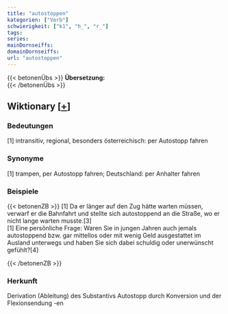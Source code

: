 ```yaml
---
title: "autostoppen"
kategorien: ["Verb"]
schwierigkeit: ["k1", "h_", "r_"]
tags:
series:
mainDornseiffs:
domainDornseiffs:
url: "autostoppen"
---
```


{{< betonenÜbs >}}
**Übersetzung:**  
{{< /betonenÜbs >}}

## Wiktionary [[+](https://de.wiktionary.org/wiki/autostoppen)]

### Bedeutungen
[1] intransitiv, regional, besonders österreichisch: per Autostopp fahren  

### Synonyme
[1] trampen, per Autostopp fahren; Deutschland: per Anhalter fahren  

### Beispiele
{{< betonenZB >}}
[1] Da er länger auf den Zug hätte warten müssen, verwarf er die Bahnfahrt und stellte sich autostoppend an die Straße, wo er nicht lange warten musste.[3]  
[1] Eine persönliche Frage: Waren Sie in jungen Jahren auch jemals autostoppend bzw. gar mittellos oder mit wenig Geld ausgestattet im Ausland unterwegs und haben Sie sich dabei schuldig oder unerwünscht gefühlt?[4]  

{{< /betonenZB >}}
### Herkunft
Derivation (Ableitung) des Substantivs Autostopp durch Konversion und der Flexionsendung -en  


